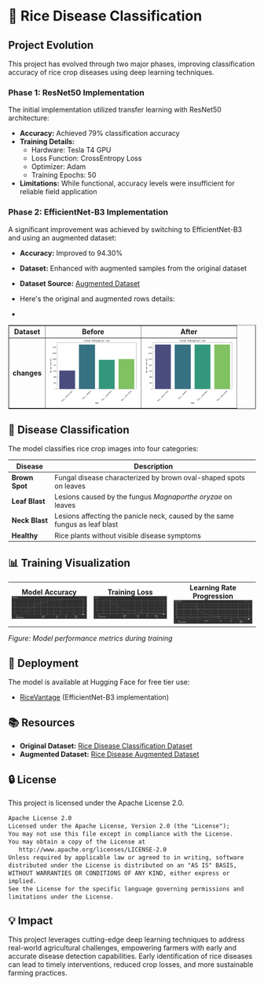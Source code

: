 # 🌾 Rice Disease Classification

## Project Evolution
This project has evolved through two major phases, improving classification accuracy of rice crop diseases using deep learning techniques.

### Phase 1: ResNet50 Implementation
The initial implementation utilized transfer learning with ResNet50 architecture:
- **Accuracy:** Achieved 79% classification accuracy
- **Training Details:**
  - Hardware: Tesla T4 GPU
  - Loss Function: CrossEntropy Loss
  - Optimizer: Adam
  - Training Epochs: 50
- **Limitations:** While functional, accuracy levels were insufficient for reliable field application

### Phase 2: EfficientNet-B3 Implementation
A significant improvement was achieved by switching to EfficientNet-B3 and using an augmented dataset:
- **Accuracy:** Improved to 94.30%
- **Dataset:** Enhanced with augmented samples from the original dataset
- **Dataset Source:** [Augmented Dataset](https://huggingface.co/datasets/Subh775/Rice-Disease-Augmented)

- Here's the original and augmented rows details:
- 
<table border="1">
  <tr>
    <th>Dataset</th>
    <th>Before</th>
    <th>After</th>
  </tr>
  <tr>
    <td><b>changes</b></td>
    <td><img src="tests/original_ds.png" width="180"></td>
    <td><img src="tests/augmented_ds.png" width="180"></td>
  </tr>
</table>

## 🌿 Disease Classification
The model classifies rice crop images into four categories:

| Disease | Description |
|---------|-------------|
| **Brown Spot** | Fungal disease characterized by brown oval-shaped spots on leaves |
| **Leaf Blast** | Lesions caused by the fungus *Magnaporthe oryzae* on leaves |
| **Neck Blast** | Lesions affecting the panicle neck, caused by the same fungus as leaf blast |
| **Healthy** | Rice plants without visible disease symptoms |

## 📊 Training Visualization
<table>
  <tr>
    <td align="center">
      <strong>Model Accuracy</strong><br>
      <img src="tests/train_accuracy.png" width="220" alt="Training Accuracy">
    </td>
    <td align="center">
      <strong>Training Loss</strong><br>
      <img src="tests/train_loss.png" width="220" alt="Training Loss">
    </td>
    <td align="center">
      <strong>Learning Rate Progression</strong><br>
      <img src="tests/lr_progression.png" width="220" alt="Learning Rate">
    </td>
  </tr>
</table>

*Figure: Model performance metrics during training*

## 🚀 Deployment
The model is available at Hugging Face for free tier use:
- [RiceVantage](https://huggingface.co/spaces/Subh775/RiceVantage) (EfficientNet-B3 implementation)

## 📚 Resources
- **Original Dataset:** [Rice Disease Classification Dataset](https://huggingface.co/datasets/Subh775/Rice-Disease-Classification)
- **Augmented Dataset:** [Rice Disease Augmented Dataset](https://huggingface.co/datasets/Subh775/Rice-Disease-Augmented)

## 🔒 License
This project is licensed under the Apache License 2.0.

```
Apache License 2.0
Licensed under the Apache License, Version 2.0 (the "License");
You may not use this file except in compliance with the License.
You may obtain a copy of the License at
   http://www.apache.org/licenses/LICENSE-2.0
Unless required by applicable law or agreed to in writing, software
distributed under the License is distributed on an "AS IS" BASIS,
WITHOUT WARRANTIES OR CONDITIONS OF ANY KIND, either express or implied.
See the License for the specific language governing permissions and
limitations under the License.
```

## 💡 Impact
This project leverages cutting-edge deep learning techniques to address real-world agricultural challenges, empowering farmers with early and accurate disease detection capabilities. Early identification of rice diseases can lead to timely interventions, reduced crop losses, and more sustainable farming practices.
